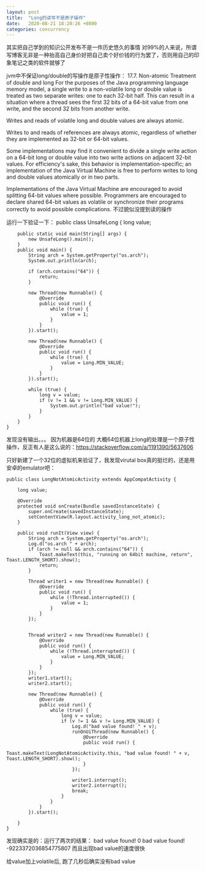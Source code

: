 ```yaml
---
layout: post
title:  "Long的读写不是原子操作"
date:   2020-08-21 18:20:26 +0800
categories: concurrency
---
```

其实把自己学到的知识公开发布不是一件历史悠久的事情
对99%的人来说，所谓写博客无非是一种抬高自己身价好把自己卖个好价钱的行为罢了，否则用自己的印象笔记之类的软件就够了


jvm中不保证long/double的写操作是原子性操作：
17.7. Non-atomic Treatment of double and long
For the purposes of the Java programming language memory model, a single write to a non-volatile long or double value is treated as two separate writes: one to each 32-bit half. This can result in a situation where a thread sees the first 32 bits of a 64-bit value from one write, and the second 32 bits from another write.

Writes and reads of volatile long and double values are always atomic.

Writes to and reads of references are always atomic, regardless of whether they are implemented as 32-bit or 64-bit values.

Some implementations may find it convenient to divide a single write action on a 64-bit long or double value into two write actions on adjacent 32-bit values. For efficiency's sake, this behavior is implementation-specific; an implementation of the Java Virtual Machine is free to perform writes to long and double values atomically or in two parts.

Implementations of the Java Virtual Machine are encouraged to avoid splitting 64-bit values where possible. Programmers are encouraged to declare shared 64-bit values as volatile or synchronize their programs correctly to avoid possible complications.
不过貌似没提到读的操作

运行一下验证一下：
    public class UnsafeLong {
        long value;
        
        public static void main(String[] args) {
            new UnsafeLong().main();
        }
        public void main() {
            String arch = System.getProperty("os.arch");
            System.out.println(arch);

            if (arch.contains("64")) {
                return;
            }

            new Thread(new Runnable() {
                @Override
                public void run() {
                    while (true) {
                        value = 1;
                    }
                }
            }).start();

            new Thread(new Runnable() {
                @Override
                public void run() {
                    while (true) {
                        value = Long.MIN_VALUE;
                    }
                }
            }).start();

            while (true) {
                long v = value;
                if (v != 1 && v != Long.MIN_VALUE) {
                    System.out.println("bad value!");
                }
            }
        }
    }

发现没有输出。。。
因为机器是64位的
大概64位机器上long的处理是一个原子性操作，反正有人是这么说的：https://stackoverflow.com/a/1191390/5637606

只好新建了一个32位的虚拟机来验证了，我发现virutal box真的挺烂的，还是用安卓的emulator吧：

    public class LongNotAtomicActivity extends AppCompatActivity {

        long value;

        @Override
        protected void onCreate(Bundle savedInstanceState) {
            super.onCreate(savedInstanceState);
            setContentView(R.layout.activity_long_not_atomic);
        }

        public void runIt(View view) {
            String arch = System.getProperty("os.arch");
            Log.d("os.arch " + arch);
            if (arch != null && arch.contains("64")) {
                Toast.makeText(this, "running on 64bit machine, return", Toast.LENGTH_SHORT).show();
                return;
            }

            Thread writer1 = new Thread(new Runnable() {
                @Override
                public void run() {
                    while (!Thread.interrupted()) {
                        value = 1;
                    }
                }
            });


            Thread writer2 = new Thread(new Runnable() {
                @Override
                public void run() {
                    while (!Thread.interrupted()) {
                        value = Long.MIN_VALUE;
                    }
                }
            });
            writer1.start();
            writer2.start();

            new Thread(new Runnable() {
                @Override
                public void run() {
                    while (true) {
                        long v = value;
                        if (v != 1 && v != Long.MIN_VALUE) {
                            Log.d("bad value found! " + v);
                            runOnUiThread(new Runnable() {
                                @Override
                                public void run() {
                                    Toast.makeText(LongNotAtomicActivity.this, "bad value found! " + v, Toast.LENGTH_SHORT).show();
                                }
                            });

                            writer1.interrupt();
                            writer2.interrupt();
                            break;
                        }
                    }
                }
            }).start();

        }
    }


发现确实是的：运行了两次的结果：
bad value found! 0
bad value found! -9223372036854775807
而且出现bad value的速度很快

给value加上volatile后, 跑了几秒后确实没有bad value